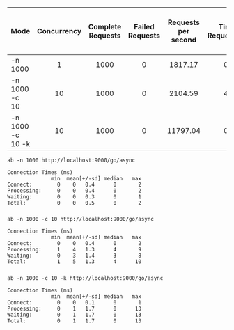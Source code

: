 | Mode             | Concurrency | Complete Requests | Failed Requests | Requests per second | Time per Request(mean) | TPR (mean, across all concurrent requests) |
| :--------------- | :---------: | :---------------: | :-------------: | :-----------------: | :--------------------: | -----------------------------------------: |
| -n 1000          |      1      |       1000        |        0        |       1817.17       |         0.550          |                                      0.550 |
| -n 1000 -c 10    |     10      |       1000        |        0        |       2104.59       |         4.752          |                                      0.475 |
| -n 1000 -c 10 -k |     10      |       1000        |        0        |      11797.04       |         0.848          |                                      0.085 |

```
ab -n 1000 http://localhost:9000/go/async

Connection Times (ms)
              min  mean[+/-sd] median   max
Connect:        0    0   0.4      0       2
Processing:     0    0   0.4      0       2
Waiting:        0    0   0.3      0       1
Total:          0    0   0.5      0       2
```

#####

```
ab -n 1000 -c 10 http://localhost:9000/go/async

Connection Times (ms)
              min  mean[+/-sd] median   max
Connect:        0    0   0.4      0       2
Processing:     1    4   1.3      4       9
Waiting:        0    3   1.4      3       8
Total:          1    5   1.3      4      10
```

#####

```
ab -n 1000 -c 10 -k http://localhost:9000/go/async

Connection Times (ms)
              min  mean[+/-sd] median   max
Connect:        0    0   0.1      0       1
Processing:     0    1   1.7      0      13
Waiting:        0    1   1.7      0      13
Total:          0    1   1.7      0      13
```
